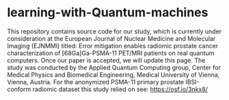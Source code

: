 # learning-with-Quantum-machines
This repository contains source code for our study, which is currently under consideration at the European Journal of Nuclear Medicine and Molecular Imaging (EJNMMI) titled: Error mitigation enables radiomic prostate cancer characterization of [68Ga]Ga-PSMA-11 PET/MRI patients on real quantum computers. Once our paper is accepted, we will update this page.
The study was conducted by the Applied Quantum Computing group, Center for Medical Physics and Biomedical Engineering, Medical University of Vienna, Vienna, Austria.
For the anonymized PSMA-11 primary prostate IBSI-conform radiomic dataset this study relied on see: https://osf.io/3nkx8/
